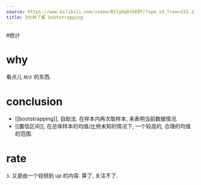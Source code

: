 ```yaml
---
source: https://www.bilibili.com/video/BV1yDqkYbEBY/?spm_id_from=333.1387.favlist.content.click&vd_source=549bde2564979641a5f0adbcfa529b0a
title: 3分钟了解 bootstrapping
---
```


#统计
# why
看点儿 `统计` 的东西.

# conclusion
- [[bootstrapping]], 自助法. 在样本内再次取样本, 来表明当前数据情况.
- [[置信区间]], 在总体样本的均值/比例未知的情况下, 一个较高的, 合理的均值的范围.

# rate
`3`. 又是由一个视频到 up 的内容.
算了, 关注不了.
